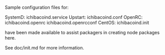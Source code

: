 Sample configuration files for:

SystemD: ichibacoind.service
Upstart: ichibacoind.conf
OpenRC:  ichibacoind.openrc
         ichibacoind.openrcconf
CentOS:  ichibacoind.init

have been made available to assist packagers in creating node packages here.

See doc/init.md for more information.
